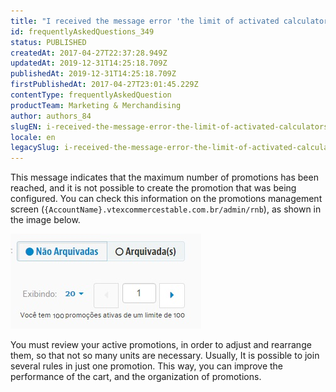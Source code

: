 ```yaml
---
title: "I received the message error 'the limit of activated calculators has been reached'. What to do?"
id: frequentlyAskedQuestions_349
status: PUBLISHED
createdAt: 2017-04-27T22:37:28.949Z
updatedAt: 2019-12-31T14:25:18.709Z
publishedAt: 2019-12-31T14:25:18.709Z
firstPublishedAt: 2017-04-27T23:01:45.229Z
contentType: frequentlyAskedQuestion
productTeam: Marketing & Merchandising
author: authors_84
slugEN: i-received-the-message-error-the-limit-of-activated-calculators-has-been-reached-what-to-do
locale: en
legacySlug: i-received-the-message-error-the-limit-of-activated-calculators-has-been-reached-what-to-do
---
```


This message indicates that the maximum number of promotions has been reached, and it is not possible to create the promotion that was being configured. You can check this information on the promotions management screen (`{AccountName}.vtexcommercestable.com.br/admin/rnb`), as shown in the image below.

![](https://raw.githubusercontent.com/vtexdocs/help-center-content/refs/heads/main/docs/en/faq/Marketing%20&%20Merchandising/i-received-the-message-error-the-limit-of-activated-calculators-has-been-reached-what-to-do_1.jpg)

You must review your active promotions, in order to adjust and rearrange them, so that not so many units are necessary. Usually, It is possible to join several rules in just one promotion. This way, you can improve the performance of the cart, and the organization of promotions.
